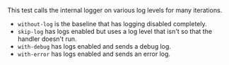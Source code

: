 This test calls the internal logger on various log levels for many iterations.

* `without-log` is the baseline that has logging disabled completely.
* `skip-log` has logs enabled but uses a log level that isn't so that the handler doesn't run.
* `with-debug` has logs enabled and sends a debug log.
* `with-error` has logs enabled and sends an error log.
